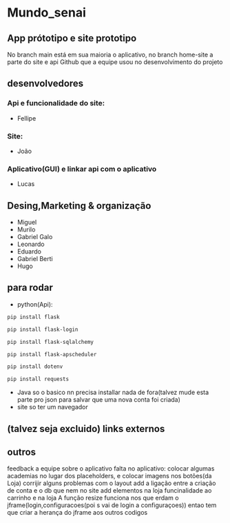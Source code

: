 # Mundo_senai
## App prótotipo e site prototipo
No branch main está em sua maioria o aplicativo, no branch home-site a parte do site e api
Github que a equipe usou no desenvolvimento do projeto
## desenvolvedores
### Api e funcionalidade do site:
- Fellipe
### Site:
- João
### Aplicativo(GUI) e linkar api com o aplicativo
- Lucas
## Desing,Marketing & organização
- Miguel
- Murilo
- Gabriel Galo
- Leonardo
- Eduardo
- Gabriel Berti
- Hugo
## para rodar 
- python(Api): 
```bash
pip install flask
```
```bash
pip install flask-login
```
```bash
pip install flask-sqlalchemy
```
```bash
pip install flask-apscheduler
```
```bash
pip install dotenv
```
```bash
pip install requests
```
- Java so o basico nn precisa installar nada de fora(talvez mude esta parte pro json para salvar que uma nova conta foi criada)
- site so ter um navegador
## (talvez seja excluido) links externos




















## outros
feedback a equipe sobre o aplicativo
falta no aplicativo:
colocar algumas academias no lugar dos placeholders, e colocar imagens nos botões(da Loja)
corrijir alguns problemas com o layout
add a ligação entre a criação de conta e o db que nem no site
add elementos na loja
funcinalidade ao carrinho e na loja
A função resize funciona nos que erdam o jframe(login,configuracoes(poi s vai de login a configuraçoes)) entao tem que criar a herança do jframe aos outros codigos
